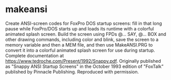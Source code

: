 # makeansi
Create ANSI-screen codes for FoxPro DOS startup screens: fill in that long pause while
FoxPro/DOS starts up and loads its runtime with a colorful animated splash screen.
Build the screen using FPDs @... SAY, @... BOX and other drawing commands, including
color and blink, save the screen to a memory variable and then a MEM file, and then
use MakeANSI.PRG to convert it into a colorful animated splash screen for use during
startup.
Complete documentation at https://www.tedroche.com/Present/1992/Snappy.pdf. Originally
published as "Snappy ANSI Startup Screens" in the October 1993 edition of "FoxTalk"
published by Pinnacle Publishing. Reproduced with permission. 
